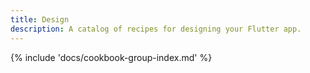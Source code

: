```yaml
---
title: Design
description: A catalog of recipes for designing your Flutter app.
---
```


{% include 'docs/cookbook-group-index.md' %}
